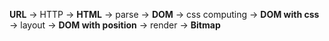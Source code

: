 **URL** -> HTTP -> **HTML** -> parse -> **DOM** -> css computing -> **DOM with css** -> layout -> **DOM with position** -> render -> **Bitmap**
